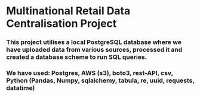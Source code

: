 # Multinational Retail Data Centralisation Project

### This project utilises a local PostgreSQL database where we have uploaded data from various sources, processed it and created a database scheme to run SQL queries.
### We have used: Postgres, AWS (s3), boto3, rest-API, csv, Python (Pandas, Numpy, sqlalchemy, tabula, re, uuid, requests, datatime) 

